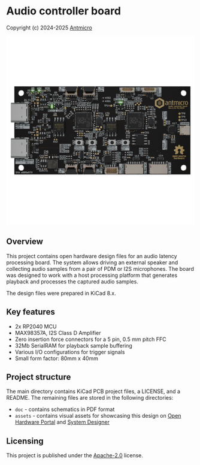 # Audio controller board

Copyright (c) 2024-2025 [Antmicro](https://www.antmicro.com)

![image](assets/previews/orthoT.png)

## Overview

This project contains open hardware design files for an audio latency processing board.
The system allows driving an external speaker and collecting audio samples from a pair of PDM or I2S microphones.
The board was designed to work with a host processing platform that generates playback and processes the captured audio samples.

The design files were prepared in KiCad 8.x.

## Key features

* 2x RP2040 MCU
* MAX98357A, I2S Class D Amplifier
* Zero insertion force connectors for a 5 pin, 0.5 mm pitch FFC
* 32Mb SerialRAM for playback sample buffering
* Various I/O configurations for trigger signals
* Small form factor: 80mm x 40mm

## Project structure

The main directory contains KiCad PCB project files, a LICENSE, and a README.
The remaining files are stored in the following directories:

* `doc` - contains schematics in PDF format
* `assets` - contains visual assets for showcasing this design on [Open Hardware Portal](https://openhardware.antmicro.com) and [System Designer](https://designer.antmicro.com)

## Licensing

This project is published under the [Apache-2.0](LICENSE) license.